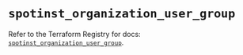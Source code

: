 # `spotinst_organization_user_group`

Refer to the Terraform Registry for docs: [`spotinst_organization_user_group`](https://registry.terraform.io/providers/spotinst/spotinst/1.185.0/docs/resources/organization_user_group).
